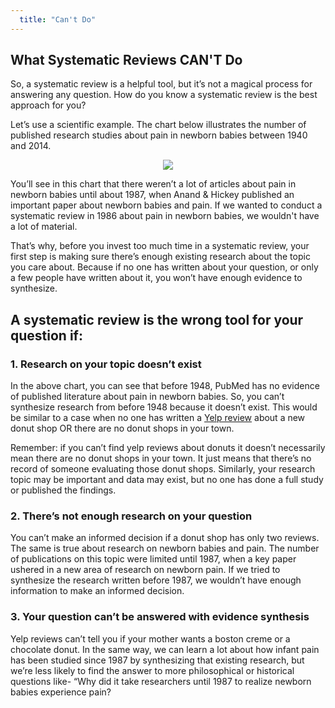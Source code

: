 ```yaml
---
  title: "Can't Do"
---
```


## What Systematic Reviews CAN'T Do

So, a systematic review is a helpful tool, but it’s not a magical process for answering any question. How do you know a systematic review is the best approach for you?

Let’s use a scientific example. The chart below illustrates the number of published research studies about pain in newborn babies between 1940 and 2014.


<center>
<img src="{{site.baseurl}}/img/plot.png" >
</center>


You’ll see in this chart that there weren’t a lot of articles about pain in newborn babies until about 1987, when Anand & Hickey published an important paper about newborn babies and pain. If we wanted to conduct a systematic review in 1986 about pain in newborn babies, we wouldn't have a lot of material.

That’s why, before you invest too much time in a systematic review, your first step is making sure there’s enough existing research about the topic you care about. Because if no one has written about your question, or only a few people have written about it, you won’t have enough evidence to synthesize.

## A systematic review is the wrong tool for your question if:


### 1. Research on your topic doesn’t exist

In the above chart, you can see that before 1948, PubMed has no evidence of published literature about pain in newborn babies. So, you can’t synthesize research from before 1948 because it doesn’t exist. This would be similar to a case when no one has written a [Yelp review](https://evsynthacademy.github.io/Intro-Evidence-Synthesis/modules/using%20evidence%20synthesis/donuts/) about a new donut shop OR there are no donut shops in your town. 

Remember: if you can’t find yelp reviews about donuts it doesn’t necessarily mean there are no donut shops in your town. It just means that there’s no record of someone evaluating those donut shops. Similarly, your research topic may be important and data may exist, but no one has done a full study or published the findings. 

### 2. There’s not enough research on your question

You can’t make an informed decision if a donut shop has only two reviews. The same is true about research on newborn babies and pain. The number of publications on this topic were limited until 1987, when a key paper ushered in a new area of research on newborn pain. If we tried to synthesize the research written before 1987, we wouldn’t have enough information to make an informed decision. 


### 3. Your question can’t be answered with evidence synthesis

Yelp reviews can’t tell you if your mother wants a boston creme or a chocolate donut. In the same way, we can learn a lot about how infant pain has been studied since 1987 by synthesizing that existing research, but we’re less likely to find the answer to more philosophical or historical questions like- “Why did it take researchers until 1987 to realize newborn babies experience pain?